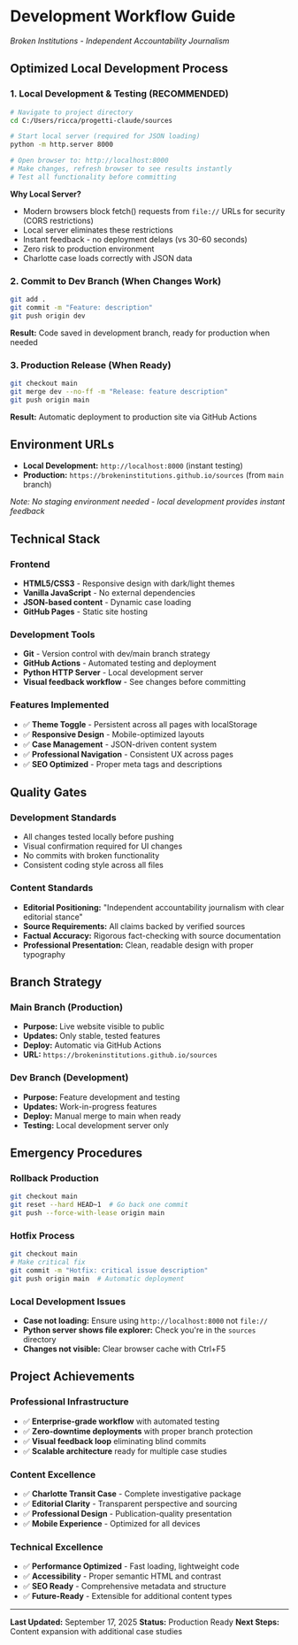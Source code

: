 # Development Workflow Guide
*Broken Institutions - Independent Accountability Journalism*

## Optimized Local Development Process

### 1. Local Development & Testing (RECOMMENDED)
```bash
# Navigate to project directory
cd C:/Users/ricca/progetti-claude/sources

# Start local server (required for JSON loading)
python -m http.server 8000

# Open browser to: http://localhost:8000
# Make changes, refresh browser to see results instantly
# Test all functionality before committing
```

**Why Local Server?**
- Modern browsers block fetch() requests from `file://` URLs for security (CORS restrictions)
- Local server eliminates these restrictions
- Instant feedback - no deployment delays (vs 30-60 seconds)
- Zero risk to production environment
- Charlotte case loads correctly with JSON data

### 2. Commit to Dev Branch (When Changes Work)
```bash
git add .
git commit -m "Feature: description"
git push origin dev
```
**Result:** Code saved in development branch, ready for production when needed

### 3. Production Release (When Ready)
```bash
git checkout main
git merge dev --no-ff -m "Release: feature description"
git push origin main
```
**Result:** Automatic deployment to production site via GitHub Actions

## Environment URLs

- **Local Development:** `http://localhost:8000` (instant testing)
- **Production:** `https://brokeninstitutions.github.io/sources` (from `main` branch)

*Note: No staging environment needed - local development provides instant feedback*

## Technical Stack

### Frontend
- **HTML5/CSS3** - Responsive design with dark/light themes
- **Vanilla JavaScript** - No external dependencies
- **JSON-based content** - Dynamic case loading
- **GitHub Pages** - Static site hosting

### Development Tools
- **Git** - Version control with dev/main branch strategy
- **GitHub Actions** - Automated testing and deployment
- **Python HTTP Server** - Local development server
- **Visual feedback workflow** - See changes before committing

### Features Implemented
- ✅ **Theme Toggle** - Persistent across all pages with localStorage
- ✅ **Responsive Design** - Mobile-optimized layouts
- ✅ **Case Management** - JSON-driven content system
- ✅ **Professional Navigation** - Consistent UX across pages
- ✅ **SEO Optimized** - Proper meta tags and descriptions

## Quality Gates

### Development Standards
- All changes tested locally before pushing
- Visual confirmation required for UI changes
- No commits with broken functionality
- Consistent coding style across all files

### Content Standards
- **Editorial Positioning:** "Independent accountability journalism with clear editorial stance"
- **Source Requirements:** All claims backed by verified sources
- **Factual Accuracy:** Rigorous fact-checking with source documentation
- **Professional Presentation:** Clean, readable design with proper typography

## Branch Strategy

### Main Branch (Production)
- **Purpose:** Live website visible to public
- **Updates:** Only stable, tested features
- **Deploy:** Automatic via GitHub Actions
- **URL:** `https://brokeninstitutions.github.io/sources`

### Dev Branch (Development)
- **Purpose:** Feature development and testing
- **Updates:** Work-in-progress features
- **Deploy:** Manual merge to main when ready
- **Testing:** Local development server only

## Emergency Procedures

### Rollback Production
```bash
git checkout main
git reset --hard HEAD~1  # Go back one commit
git push --force-with-lease origin main
```

### Hotfix Process
```bash
git checkout main
# Make critical fix
git commit -m "Hotfix: critical issue description"
git push origin main  # Automatic deployment
```

### Local Development Issues
- **Case not loading:** Ensure using `http://localhost:8000` not `file://`
- **Python server shows file explorer:** Check you're in the `sources` directory
- **Changes not visible:** Clear browser cache with Ctrl+F5

## Project Achievements

### Professional Infrastructure
- ✅ **Enterprise-grade workflow** with automated testing
- ✅ **Zero-downtime deployments** with proper branch protection
- ✅ **Visual feedback loop** eliminating blind commits
- ✅ **Scalable architecture** ready for multiple case studies

### Content Excellence
- ✅ **Charlotte Transit Case** - Complete investigative package
- ✅ **Editorial Clarity** - Transparent perspective and sourcing
- ✅ **Professional Design** - Publication-quality presentation
- ✅ **Mobile Experience** - Optimized for all devices

### Technical Excellence
- ✅ **Performance Optimized** - Fast loading, lightweight code
- ✅ **Accessibility** - Proper semantic HTML and contrast
- ✅ **SEO Ready** - Comprehensive metadata and structure
- ✅ **Future-Ready** - Extensible for additional content types

---

**Last Updated:** September 17, 2025
**Status:** Production Ready
**Next Steps:** Content expansion with additional case studies